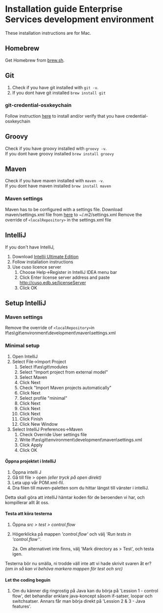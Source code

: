 # Installation guide Enterprise Services development environment
These installation instructions are for Mac.

## Homebrew
Get Homebrew from [brew.sh](http://brew.sh/).

## Git
1. Check if you have git installed with `git -v`.  
2. If you dont have git installed
`brew install git`

### git-credential-osxkeychain
Follow instruction [here](https://tech.lds.org/wiki/Git_Credential_Caching_on_Mac_OS_X) to install and/or verify that you have credential-osxkeychain

## Groovy
Check if you have groovy installed with `groovy -v`.  
If you dont have groovy installed
`brew install groovy`

## Maven
Check if you have maven installed with `maven -v`.  
If you dont have maven installed
`brew install maven`

### Maven settings
Maven has to be configured with a settings file. Download maven/settings.xml file from
[here](http://cuso.edb.se/stash/projects/ENMI/repos/environment.development/browse/maven?at=refs%2Fheads%2Fdevelop) to ~/.m2/settings.xml
Remove the override of `<localRepository>` in the settings.xml file

## IntelliJ
If you don't have IntelliJ,

1. Download [Intellij Ultimate Edition](http://www.jetbrains.com/idea/download/)
1. Follow installation instructions
1. Use cuso licence server
    1. Choose Help->Register in IntelliJ IDEA menu bar
    1. Click Enter license server address and paste http://cuso.edb.se/licenseServer
    1. Click OK

## Setup IntelliJ

### Maven settings
Remove the override of `<localRepository>`in lf\es\git\environment\development\maven\settings.xml

### Minimal setup

1. Open IntelliJ
1. Select File->Import Project
    1. Select lf\es\git\modules
    1. Select "Import project from external model"
    1. Select Maven
    1. Click Next
    1. Check "Import Maven projects automatically"
    1. Click Next
    1. Select profile "minimal"
    1. Click Next
    1. Click Next
    1. Click Next
    1. Click Finish
    1. Click New Window
1. Select IntelliJ Preferences->Maven
    1. Check Override User settings file
    1. Write lf\es\git\environment\development\maven\settings.xml
    1. Click Apply
    1. Click OK

#### Öppna projektet i IntelliJ
1. Öppna intelli J
2. Gå till file > open _(eller tryck på open direkt)_
3. Leta upp vår POM.xml-fil.
4. Dra filen till maven-paletten som du hittar längst till vänster i intelliJ.

Detta skall göra att intelliJ hämtar koden för de beroenden vi har, och kompillerar allt åt oss.

#### Testa att köra testerna
1. Öppna _src > test > control.flow_
2. Högerklicka på mappen _'control.flow'_ och välj _'Run tests in 'control.flow''_.

    2a. Om alternativet inte finns, välj 'Mark directory as > Test', och testa igen.

Testerna bör nu smälla, ni trodde väll inte att vi hade skrivit svaren åt er? 
_(om in så kan vi behöva markera mappen för test och src)_

#### Let the coding beguin
1. Om du känner dig ringrostig på Java kan du börja på 'Lession 1 - control flow', det behandlar enklare java-koncept såsom if-satser, loopar och switchsatser. Annars får man börja direkt på 'Lession 2 & 3 - Java features'.
